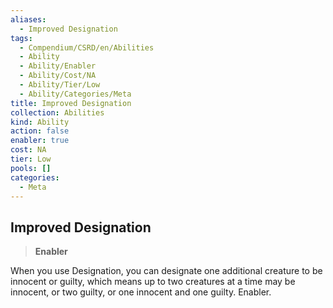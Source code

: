 ```yaml
---
aliases:
  - Improved Designation
tags:
  - Compendium/CSRD/en/Abilities
  - Ability
  - Ability/Enabler
  - Ability/Cost/NA
  - Ability/Tier/Low
  - Ability/Categories/Meta
title: Improved Designation
collection: Abilities
kind: Ability
action: false
enabler: true
cost: NA
tier: Low
pools: []
categories:
  - Meta
---
```

## Improved Designation  
>**Enabler**
  
When you use Designation, you can designate one additional creature to be innocent or guilty, which means up to two creatures at a time may be innocent, or two guilty, or one innocent and one guilty. Enabler.